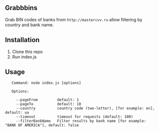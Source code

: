 ## Grabbbins

Grab BIN codes of banks from `http://mastercvv.ru` allow filtering by country and bank name.

## Installation

1. Clone this repo
2. Run index.js

## Usage

``` 
   Command: node index.js [options]

   Options:

     --pageFrom         default: 1
     --pageTo           default: 10
     --country          country code (two-letter), [for example: en], default: ua
     --timeout          timeout for requests (default: 100)
     --filterBankName   Filter results by bank name [for example: "BANK OF AMERICA"], default: false

```
